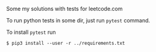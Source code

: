 Some my solutions with tests for leetcode.com

To run python tests in some dir, just run `pytest` command.

To install `pytest` run
```console
$ pip3 install --user -r ../requirements.txt
```
